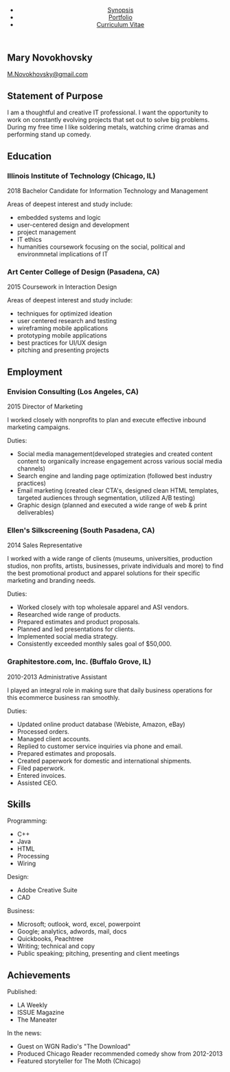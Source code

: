 <!DOCTYPE html>
<html lang="en">
<head>
  <title>Curriculum Vitae</title>
  <meta charset="utf-8" />
</head>
<body>
  <header>
    <nav>
      <ul>
        <li><a href="synopsis.html">Synopsis</a></li>
        <li><a href="portfolio.html">Portfolio</a></li>
        <li><a href="cv.html">Curriculum Vitae</a></li>
      </ul>
    </nav>
  </header>
			
<section>
  <h1> Mary Novokhovsky </h1>
    <p><a href="mailto:m.novokhovsky@gmail.com"> M.Novokhovsky@gmail.com </a></p>
</section>

<section>
  <h2> Statement of Purpose </h2>
    <p> I am a thoughtful and creative IT professional. I want the opportunity to work on constantly evolving projects that set out to solve big problems. During my free time I like soldering metals, watching crime dramas and performing stand up comedy. </p>
</section>

<section>
  <h2> Education </h2>
    <h3> Illinois Institute of Technology (Chicago, IL) </h3>
      <p> 2018 Bachelor Candidate for Information Technology and Management </p>
      <p> Areas of deepest interest and study include:</p>
        <ul>
	  <li> embedded systems and logic </li>
	  <li> user-centered design and development </li>
	  <li> project management </li>
	  <li> IT ethics </li>
	  <li> humanities coursework focusing on the social, political and environmnetal implications of IT </li>
	</ul>
    <h3> Art Center College of Design (Pasadena, CA) </h3>
      <p> 2015 Coursework in Interaction Design </p>
      <p> Areas of deepest interest and study include:</p>
        <ul>
	  <li> techniques for optimized ideation </li>
	  <li> user centered research and testing </li>
	  <li> wireframing mobile applications </li>
	  <li> prototyping mobile applications </li>
	  <li> best practices for UI/UX design </li>
	  <li> pitching and presenting projects </li>
	</ul>
</section>

<section>
  <h2> Employment </h2>
    <h3> Envision Consulting (Los Angeles, CA) </h3>
      <p> 2015 Director of Marketing </p>
      <p> I worked closely with nonprofits to plan and execute effective inbound marketing campaigns. </p>
      <p> Duties:</p>
        <ul>
	  <li> Social media management(developed strategies and created content content to organically increase engagement across various social media channels) </li>
	  <li> Search engine and landing page optimization (followed best industry practices) </li>
	  <li> Email marketing (created clear CTA's, designed clean HTML templates, targeted audiences through segmentation, utilized A/B testing) </li>
	  <li> Graphic design (planned and executed a wide range of web & print deliverables) </li>
	</ul>
    <h3> Ellen's Silkscreening (South Pasadena, CA) </h3>
      <p> 2014 Sales Representative </p>
      <p> I worked with a wide range of clients (museums, universities, production studios, non profits, artists, businesses, private individuals and more) to find the best promotional product and apparel solutions for their specific marketing and branding needs. </p>
      <p> Duties: </p>
        <ul>
	  <li> Worked closely with top wholesale apparel and ASI vendors. </li>
	  <li> Researched wide range of products. </li>
	  <li> Prepared estimates and product proposals. </li>
	  <li> Planned and led presentations for clients. </li>
	  <li> Implemented social media strategy. </li>
	  <li> Consistently exceeded monthly sales goal of $50,000. </li>
	</ul>
    <h3> Graphitestore.com, Inc. (Buffalo Grove, IL) </h3>
      <p> 2010-2013 Administrative Assistant </p>
      <p> I played an integral role in making sure that daily business operations for this ecommerce business ran smoothly. </p> 
      <p> Duties:</p>
        <ul>
	  <li> Updated online product database (Webiste, Amazon, eBay) </li>
	  <li> Processed orders. </li>
	  <li> Managed client accounts.
	  <li> Replied to customer service inquiries via phone and email. </li>
	  <li> Prepared estimates and proposals. </li>
	  <li> Created paperwork for domestic and international shipments.</li>
	  <li> Filed paperwork.</li>
	  <li> Entered invoices.</li>
	  <li> Assisted CEO.</li>
	</ul>
</section>

<section>
  <h2> Skills </h2>
    <p> Programming:</p>
      <ul>
        <li> C++ </li>
	<li> Java </li>
	<li> HTML </li>
	<li> Processing </li>
	<li> Wiring </li>
      </ul>
    <p> Design:</p>
      <ul>
	<li> Adobe Creative Suite </li>
	<li> CAD </li>
     </ul>
    <p> Business:</p>
     <ul>
	<li> Microsoft; outlook, word, excel, powerpoint </li>
	<li> Google; analytics, adwords, mail, docs
	<li> Quickbooks, Peachtree </li>
	<li> Writing; technical and copy </li>
	<li> Public speaking; pitching, presenting and client meetings </li>
     </ul>
</section>

<section>
  <h2> Achievements </h2>
    <p> Published: </p>
      <ul>
	<li> LA Weekly </li>
	<li> ISSUE Magazine </li>
	<li> The Maneater </li>
      </ul>
    <p> In the news: </p>
      <ul>
	<li> Guest on WGN Radio's "The Download" </li>
	<li> Produced Chicago Reader recommended comedy show from 2012-2013 </li>
	<li> Featured storyteller for The Moth (Chicago) </li>
      </ul>
</section>
</body>
</html>















			




